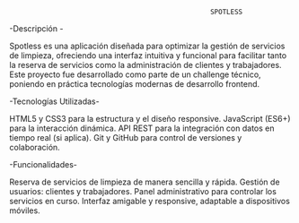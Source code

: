                                                       SPOTLESS

  -Descripción - 
  
Spotless es una aplicación diseñada para optimizar la gestión de servicios de limpieza, 
ofreciendo una interfaz intuitiva y funcional para facilitar tanto la reserva de servicios como la administración de clientes y trabajadores. 
Este proyecto fue desarrollado como parte de un challenge técnico, poniendo en práctica tecnologías modernas de desarrollo frontend.

  -Tecnologías Utilizadas-
  
HTML5 y CSS3 para la estructura y el diseño responsive.
JavaScript (ES6+) para la interacción dinámica.
API REST para la integración con datos en tiempo real (si aplica).
Git y GitHub para control de versiones y colaboración.

  -Funcionalidades-
  
Reserva de servicios de limpieza de manera sencilla y rápida.
Gestión de usuarios: clientes y trabajadores.
Panel administrativo para controlar los servicios en curso.
Interfaz amigable y responsive, adaptable a dispositivos móviles.
